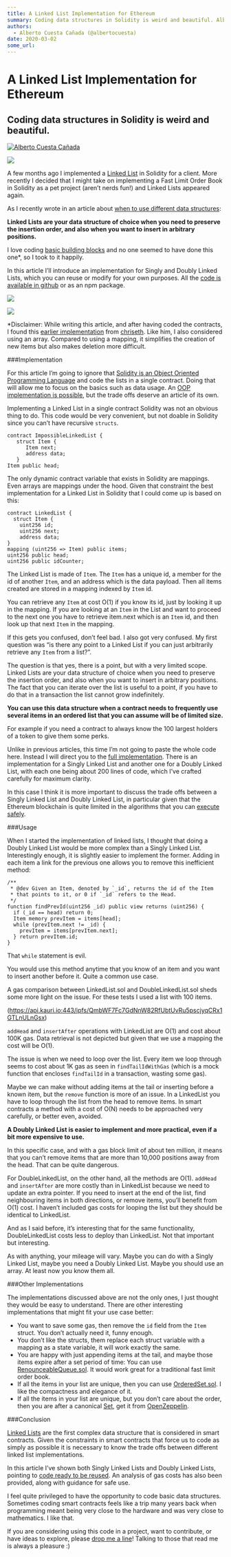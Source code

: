 ```yaml
---
title: A Linked List Implementation for Ethereum
summary: Coding data structures in Solidity is weird and beautiful. Alberto Cuesta Cañada A few months ago I implemented a Linked List in Solidity for a client. More rec
authors:
  - Alberto Cuesta Cañada (@albertocuesta)
date: 2020-03-02
some_url: 
---
```


# A Linked List Implementation for Ethereum


Coding data structures in Solidity is weird and beautiful.
----------------------------------------------------------

[![Alberto Cuesta Cañada](https://miro.medium.com/fit/c/96/96/1*FmM57rntjA9sQCNBo5XAPw.jpeg)](https://medium.com/@albertocuestacanada?source=post_page-----a2915bf8122f----------------------)

![](https://api.kauri.io:443/ipfs/QmWPDdkWc4QsW5aC252JBtGebSmAYVcZYXcjfaEFyYc4Fy)

A few months ago I implemented a [Linked List](https://en.wikipedia.org/wiki/Linked_list) in Solidity for a client. More recently I decided that I might take on implementing a Fast Limit Order Book in Solidity as a pet project (aren’t nerds fun!) and Linked Lists appeared again.

As I recently wrote in an article about [when to use different data structures](https://www.techhq.io/8686/how-to-not-run-out-of-gas-in-ethereum/):

**Linked Lists are your data structure of choice when you need to preserve the insertion order, and also when you want to insert in arbitrary positions.**

I love coding [basic building blocks](https://hackernoon.com/ownership-and-access-control-in-solidity-nn7g3xo3) and no one seemed to have done this one\*, so I took to it happily.

In this article I’ll introduce an implementation for Singly and Doubly Linked Lists, which you can reuse or modify for your own purposes. All the [code is available in github](https://github.com/HQ20/contracts/tree/master/contracts/lists) or as an npm package.

![](https://miro.medium.com/max/1920/0*zobE6VzVBV2S2zQo)

![](https://miro.medium.com/max/1920/0*JrPoORpmwzL-RMLa)

\*Disclaimer: While writing this article, and after having coded the contracts, I found this [earlier implementation](https://github.com/ethereum/dapp-bin/blob/master/library/linkedList.sol) from [chriseth](https://github.com/chriseth). Like him, I also considered using an array. Compared to using a mapping, it simplifies the creation of new items but also makes deletion more difficult.


###Implementation

For this article I’m going to ignore that [Solidity is an Object Oriented Programming Language](https://medium.com/coinmonks/solidity-and-object-oriented-programming-oop-191f8deb8316) and code the lists in a single contract. Doing that will allow me to focus on the basics such as data usage. An [OOP implementation is possible](https://github.com/HQ20/contracts/blob/new/lists/oop/contracts/drafts/lists/LinkedListOOP.sol), but the trade offs deserve an article of its own.

Implementing a Linked List in a single contract Solidity was not an obvious thing to do. This code would be very convenient, but not doable in Solidity since you can’t have recursive `structs`.

```
contract ImpossibleLinkedList {
   struct Item {  
      Item next;
      address data;  
   }
Item public head;
```

The only dynamic contract variable that exists in Solidity are mappings. Even arrays are mappings under the hood. Given that constraint the best implementation for a Linked List in Solidity that I could come up is based on this:

```
contract LinkedList {
  struct Item {  
    uint256 id;
    uint256 next;  
    address data;
}  
mapping (uint256 => Item) public items;
uint256 public head;  
uint256 public idCounter;
```

The Linked List is made of `Item`. The `Item` has a unique id, a member for the id of another `Item`, and an address which is the data payload. Then all items created are stored in a mapping indexed by `Item` id.

You can retrieve any `Item` at cost O(1) if you know its id, just by looking it up in the mapping. If you are looking at an `Item` in the List and want to proceed to the next one you have to retrieve item.next which is an `Item` id, and then look up that next `Item` in the mapping.

If this gets you confused, don’t feel bad. I also got very confused. My first question was “is there any point to a Linked List if you can just arbitrarily retrieve any `Item` from a list?”.

The question is that yes, there is a point, but with a very limited scope. Linked Lists are your data structure of choice when you need to preserve the insertion order, and also when you want to insert in arbitrary positions. The fact that you can iterate over the list is useful to a point, if you have to do that in a transaction the list cannot grow indefinitely.

**You can use this data structure when a contract needs to frequently use several items in an ordered list that you can assume will be of limited size.**

For example if you need a contract to always know the 100 largest holders of a token to give them some perks.

Unlike in previous articles, this time I’m not going to paste the whole code here. Instead I will direct you to the [full implementation](https://github.com/HQ20/contracts/contracts/lists). There is an implementation for a Singly Linked List and another one for a Doubly Linked List, with each one being about 200 lines of code, which I’ve crafted carefully for maximum clarity.

In this case I think it is more important to discuss the trade offs between a Singly Linked List and Doubly Linked List, in particular given that the Ethereum blockchain is quite limited in the algorithms that you can [execute safely](https://hackernoon.com/how-much-can-i-do-in-a-block-163q3xp2).

###Usage

When I started the implementation of linked lists, I thought that doing a Doubly Linked List would be more complex than a Singly Linked List. Interestingly enough, it is slightly easier to implement the former. Adding in each item a link for the previous one allows you to remove this inefficient method:

```
/**
 * @dev Given an Item, denoted by `_id`, returns the id of the Item  
 * that points to it, or 0 if `_id` refers to the Head.
 */  
function findPrevId(uint256 _id) public view returns (uint256) {
  if (_id == head) return 0;  
  Item memory prevItem = items[head];
  while (prevItem.next != _id) {  
    prevItem = items[prevItem.next];
  } return prevItem.id;
}
```

That `while` statement is evil.

You would use this method anytime that you know of an item and you want to insert another before it. Quite a common use case.

A gas comparison between LinkedList.sol and DoubleLinkedList.sol sheds some more light on the issue. For these tests I used a list with 100 items.

(https://api.kauri.io:443/ipfs/QmbWF7Fc7GdNnW82RfUbtUvRu5pscjyqCRx1GTLnULnGsx)

`addHead` and `insertAfter` operations with LinkedList are O(1) and cost about 100K gas. Data retrieval is not depicted but given that we use a mapping the cost will be O(1).

The issue is when we need to loop over the list. Every item we loop through seems to cost about 1K gas as seen in `findTailIdWithGas` (which is a mock function that encloses `findTailId` in a transaction, wasting some gas).

Maybe we can make without adding items at the tail or inserting before a known item, but the `remove` function is more of an issue. In a LinkedList you have to loop through the list from the head to remove items. In smart contracts a method with a cost of O(N) needs to be approached very carefully, or better even, avoided.

**A Doubly Linked List is easier to implement and more practical, even if a bit more expensive to use.**

In this specific case, and with a gas block limit of about ten million, it means that you can’t remove items that are more than 10,000 positions away from the head. That can be quite dangerous.

For DoubleLinkedList, on the other hand, all the methods are O(1). `addHead` and `insertAfter` are more costly than in LinkedList because we need to update an extra pointer. If you need to insert at the end of the list, find neighbouring items in both directions, or remove items, you’ll benefit from O(1) cost. I haven’t included gas costs for looping the list but they should be identical to LinkedList.

And as I said before, it’s interesting that for the same functionality, DoubleLinkedList costs less to deploy than LinkedList. Not that important but interesting.

As with anything, your mileage will vary. Maybe you can do with a Singly Linked List, maybe you need a Doubly Linked List. Maybe you should use an array. At least now you know them all.

###Other Implementations

The implementations discussed above are not the only ones, I just thought they would be easy to understand. There are other interesting implementations that might fit your use case better:

*   You want to save some gas, then remove the `id` field from the `Item` struct. You don’t actually need it, funny enough.
*   You don’t like the structs, them replace each struct variable with a mapping as a state variable, it will work exactly the same.
*   You are happy with just appending items at the tail, and maybe those items expire after a set period of time: You can use [RenounceableQueue.sol](https://github.com/HQ20/contracts/blob/master/contracts/drafts/lists/RenounceableQueue.sol). It would work great for a traditional fast limit order book.
*   If all the items in your list are unique, then you can use [OrderedSet.sol](https://github.com/HQ20/contracts/blob/master/contracts/drafts/lists/OrderedSet.sol). I like the compactness and elegance of it.
*   If all the items in your list are unique, but you don’t care about the order, then you are after a canonical [Set](https://en.wikipedia.org/wiki/Set_(abstract_data_type)), get it from [OpenZeppelin](https://github.com/OpenZeppelin/openzeppelin-contracts/blob/master/contracts/utils/EnumerableSet.sol).

###Conclusion

[Linked Lists](https://en.wikipedia.org/wiki/Linked_list) are the first complex data structure that is considered in smart contracts. Given the constraints in smart contracts that force us to code as simply as possible it is necessary to know the trade offs between different linked list implementations.

In this article I’ve shown both Singly Linked Lists and Doubly Linked Lists, pointing to [code ready to be reused](https://github.com/HQ20/contracts/tree/master/contracts/lists). An analysis of gas costs has also been provided, along with guidance for safe use.

I feel quite privileged to have the opportunity to code basic data structures. Sometimes coding smart contracts feels like a trip many years back when programming meant being very close to the hardware and was very close to mathematics. I like that.

If you are considering using this code in a project, want to contribute, or have ideas to explore, please [drop me a line](http://www.albertocuesta.es/)! Talking to those that read me is always a pleasure :)